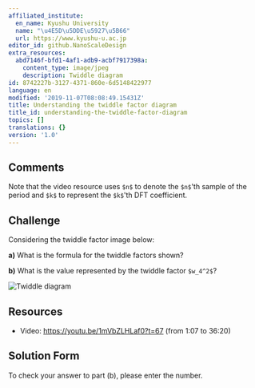 ```yaml
---
affiliated_institute:
  en_name: Kyushu University
  name: "\u4E5D\u5DDE\u5927\u5B66"
  url: https://www.kyushu-u.ac.jp
editor_id: github.NanoScaleDesign
extra_resources:
  abd7146f-bfd1-4af1-adb9-acbf7917398a:
    content_type: image/jpeg
    description: Twiddle diagram
id: 8742227b-3127-4371-860e-6d5148422977
language: en
modified: '2019-11-07T08:08:49.15431Z'
title: Understanding the twiddle factor diagram
title_id: understanding-the-twiddle-factor-diagram
topics: []
translations: {}
version: '1.0'
---
```


## Comments
Note that the video resource uses `$n$` to denote the `$n$`'th sample of the period and `$k$` to represent the `$k$`'th DFT coefficient.


## Challenge
Considering the twiddle factor image below:

**a)** What is the formula for the twiddle factors shown?

**b)** What is the value  represented by the twiddle factor `$w_4^2$`?

![Twiddle diagram](/api/v0/teachers/github.NanoScaleDesign/resources/public/abd7146f-bfd1-4af1-adb9-acbf7917398a.jpeg/abd7146f-bfd1-4af1-adb9-acbf7917398a.jpeg)

## Resources
- Video: https://youtu.be/1mVbZLHLaf0?t=67 (from 1:07 to 36:20)


## Solution Form
To check your answer to part (b), please enter the number.
